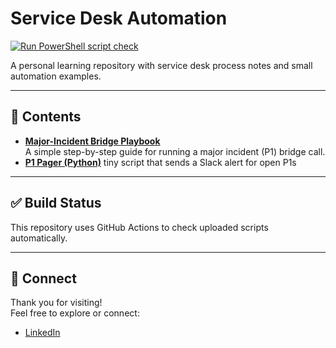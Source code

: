 # Service Desk Automation

[![Run PowerShell script check](https://github.com/vishjoshi2023/service-desk-automation/actions/workflows/main.yml/badge.svg)](https://github.com/vishjoshi2023/service-desk-automation/actions/workflows/main.yml)

A personal learning repository with service desk process notes and small automation examples.

---

## 🚀 Contents

- **[Major-Incident Bridge Playbook](MI-Bridge-Playbook.md)**  
  A simple step-by-step guide for running a major incident (P1) bridge call.
- **[P1 Pager (Python)](p1-pager/README.md)**
  tiny script that sends a Slack alert for open P1s


---

## ✅ Build Status

This repository uses GitHub Actions to check uploaded scripts automatically.

---

## 🔗 Connect

Thank you for visiting!  
Feel free to explore or connect:  
- [LinkedIn](https://www.linkedin.com/in/vishvajitjoshi)
